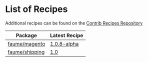 # List of Recipes

Additional recipes can be found on the [Contrib Recipes Repository](https://github.com/symfony/recipes-contrib/blob/flex/main/RECIPES.md)

| Package | Latest Recipe |
| --- | --- |
| [faume/magento](https://packagist.org/packages/faume/magento) | [1.0.8-alpha](faume/magento/1.0.8-alpha) |
| [faume/shipping](https://packagist.org/packages/faume/shipping) | [1.0](faume/shipping/1.0) |